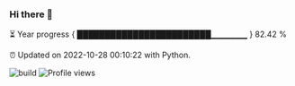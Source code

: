 ### Hi there 👋

⏳ Year progress  { ████████████████████████▁▁▁▁▁▁ } 82.42 %

⏰ Updated on 2022-10-28 00:10:22 with Python.

![build](https://github.com/shenxianpeng/year-progress/workflows/build/badge.svg) ![Profile views](https://gpvc.arturio.dev/shenxianpeng)